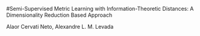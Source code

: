 #Semi-Supervised Metric Learning with Information-Theoretic Distances: A Dimensionality Reduction Based Approach

Alaor Cervati Neto, Alexandre L. M. Levada 
